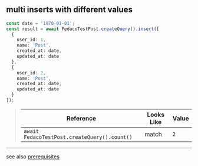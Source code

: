 ## multi inserts with different values

```typescript
const date = '1970-01-01';
const result = await FedacoTestPost.createQuery().insert([
  {
    user_id: 1,
    name: 'Post',
    created_at: date,
    updated_at: date
  },
  {
    user_id: 2,
    name: 'Post',
    created_at: date,
    updated_at: date
  }
]);
```


> | Reference | Looks Like | Value |
> | ------ | ----- | ----- |
> | `await FedacoTestPost.createQuery().count()` | match | `2` |


----
see also [prerequisites](./prerequisite.md)

